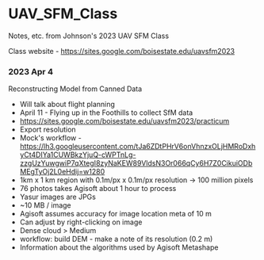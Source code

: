 # UAV_SFM_Class
Notes, etc. from Johnson's 2023 UAV SFM Class

Class website - https://sites.google.com/boisestate.edu/uavsfm2023

### 2023 Apr 4
Reconstructing Model from Canned Data

* Will talk about flight planning
* April 11 - Flying up in the Foothills to collect SfM data
* https://sites.google.com/boisestate.edu/uavsfm2023/practicum
* Export resolution
* Mock's workflow - https://lh3.googleusercontent.com/tJa6ZDtPHrV6onVhnzxOLjHMRoDxhyCt4DIYa1CUWBkzYjuQ-cWPTnLg-zzgUzYuwgwiP7qXtegI8zyNaKEW89VldsN3Or066qCy6H7Z0CikuiODbMEgTyOj2L0eHdij=w1280
* 1km x 1 km region with 0.1m/px x 0.1m/px resolution -> 100 million pixels
* 76 photos takes Agisoft about 1 hour to process
* Yasur images are JPGs
* ~10 MB / image
* Agisoft assumes accuracy for image location meta of 10 m
* Can adjust by right-clicking on image
* Dense cloud > Medium
* workflow: build DEM - make a note of its resolution (0.2 m)
* Information about the algorithms used by Agisoft Metashape
